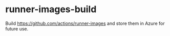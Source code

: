 # runner-images-build
Build https://github.com/actions/runner-images and store them in Azure for future use.
